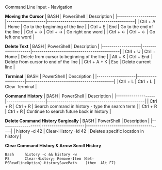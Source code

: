 Command Line Input - Navigation


**Moving the Cursor**
| BASH               | PowerShell         | Description                                 |
|--------------------|--------------------|---------------------------------------------|
| Ctrl + A           | Home               | Go to the beginning of the line             |
| Ctrl + E           | End                | Go to the end of the line                   |
| Ctrl + →           | Ctrl + →           | Go right one word                           |
| Ctrl + ←           | Ctrl + ←           | Go left one word                            |


**Delete Text**
| BASH               | PowerShell         | Description                                 |
|--------------------|--------------------|---------------------------------------------|
| Ctrl + U           | Ctrl + Home        | Delete from cursor to beginning of the line |
| Alt + K            | Ctrl + End         | Delete from cursor to end of the line       |
| Ctrl + A + K       | Esc                | Delete current line                         |

**Terminal**
| BASH               | PowerShell         | Description                                 |
|--------------------|--------------------|---------------------------------------------|
| Ctrl + L           |  Ctrl + L          | Clear Terminal                              |

**Command History**
| BASH               | PowerShell         | Description                                      |
|--------------------|--------------------|--------------------------------------------------|
| Ctrl + R           |  Ctrl + R          | Search command in history - type the search term |
| Ctrl + R           |  Ctrl + R          | Continue to search future back in history        |

**Delete Command History Surgically**
| BASH               | PowerShell           | Description                           |
|--------------------|----------------------|---------------------------------------|
| history -d  42     | Clear-History -Id 42 | Deletes specific location in history  |

**Clear Command History & Arrow Scroll History**
 
    Bash     history -c && history -w	
    PS       Clear-History; Remove-Item (Get-PSReadlineOption).HistorySavePath    (then  Alt F7)			
		
